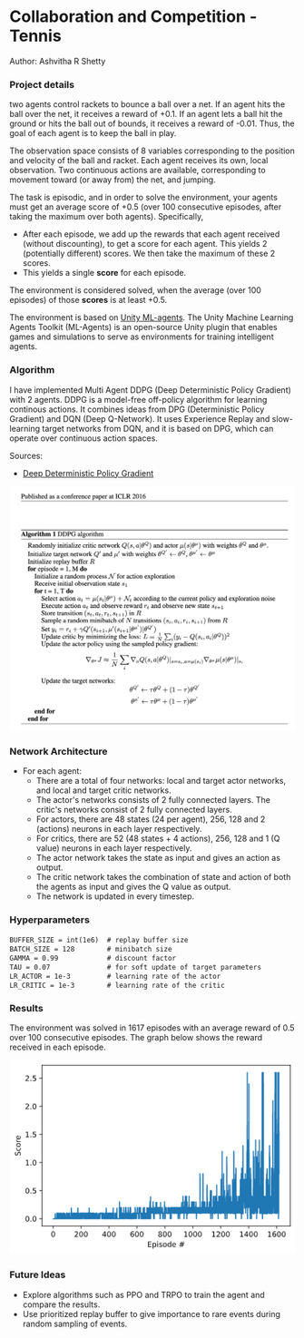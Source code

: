 # Collaboration and Competition - Tennis

Author: Ashvitha R Shetty

### Project details

two agents control rackets to bounce a ball over a net. If an agent hits the ball over the net, it receives a reward of +0.1.  If an agent lets a ball hit the ground or hits the ball out of bounds, it receives a reward of -0.01.  Thus, the goal of each agent is to keep the ball in play.

The observation space consists of 8 variables corresponding to the position and velocity of the ball and racket. Each agent receives its own, local observation.  Two continuous actions are available, corresponding to movement toward (or away from) the net, and jumping. 

The task is episodic, and in order to solve the environment, your agents must get an average score of +0.5 (over 100 consecutive episodes, after taking the maximum over both agents). Specifically,

- After each episode, we add up the rewards that each agent received (without discounting), to get a score for each agent. This yields 2 (potentially different) scores. We then take the maximum of these 2 scores.
- This yields a single **score** for each episode.

The environment is considered solved, when the average (over 100 episodes) of those **scores** is at least +0.5.

The environment is based on [Unity ML-agents](https://github.com/Unity-Technologies/ml-agents). The Unity Machine Learning Agents Toolkit (ML-Agents) is an open-source Unity plugin that enables games and simulations to serve as environments for training intelligent agents.


### Algorithm

I have implemented Multi Agent DDPG (Deep Deterministic Policy Gradient) with 2 agents. DDPG is a model-free off-policy algorithm for learning continous actions. It combines ideas from DPG (Deterministic Policy Gradient) and DQN (Deep Q-Network). It uses Experience Replay and slow-learning target networks from DQN, and it is based on DPG, which can operate over continuous action spaces.

Sources:
- [Deep Deterministic Policy Gradient](https://keras.io/examples/rl/ddpg_pendulum/)

![](/algorithm.png)


### Network Architecture

- For each agent:
    - There are a total of four networks: local and target actor networks, and local and target critic networks.
    - The actor's networks consists of 2 fully connected layers. The critic's networks consist of 2 fully connected layers.
    - For actors, there are 48 states (24 per agent), 256, 128 and 2 (actions) neurons in each layer respectively.
    - For critics, there are 52 (48 states + 4 actions), 256, 128 and 1 (Q value) neurons in each layer respectively.
    - The actor network takes the state as input and gives an action as output.
    - The critic network takes the combination of state and action of both the agents as input and gives the Q value as output.
    - The network is updated in every timestep.

### Hyperparameters

```
BUFFER_SIZE = int(1e6)  # replay buffer size
BATCH_SIZE = 128        # minibatch size
GAMMA = 0.99            # discount factor
TAU = 0.07              # for soft update of target parameters
LR_ACTOR = 1e-3         # learning rate of the actor
LR_CRITIC = 1e-3        # learning rate of the critic
```

### Results

The environment was solved in 1617 episodes with an average reward of 0.5 over 100 consecutive episodes. The graph below shows the reward received in each episode.

![](scores.png)

### Future Ideas

- Explore algorithms such as PPO and TRPO to train the agent and compare the results.
- Use prioritized replay buffer to give importance to rare events during random sampling of events.
